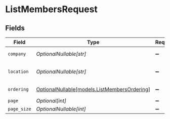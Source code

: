 # ListMembersRequest


## Fields

| Field                                                                            | Type                                                                             | Required                                                                         | Description                                                                      | Example                                                                          |
| -------------------------------------------------------------------------------- | -------------------------------------------------------------------------------- | -------------------------------------------------------------------------------- | -------------------------------------------------------------------------------- | -------------------------------------------------------------------------------- |
| `company`                                                                        | *OptionalNullable[str]*                                                          | :heavy_minus_sign:                                                               | Company of the user                                                              |                                                                                  |
| `location`                                                                       | *OptionalNullable[str]*                                                          | :heavy_minus_sign:                                                               | Location of the member                                                           | India                                                                            |
| `ordering`                                                                       | [OptionalNullable[models.ListMembersOrdering]](../models/listmembersordering.md) | :heavy_minus_sign:                                                               | Ordering field                                                                   |                                                                                  |
| `page`                                                                           | *Optional[int]*                                                                  | :heavy_minus_sign:                                                               | N/A                                                                              |                                                                                  |
| `page_size`                                                                      | *OptionalNullable[int]*                                                          | :heavy_minus_sign:                                                               | N/A                                                                              |                                                                                  |